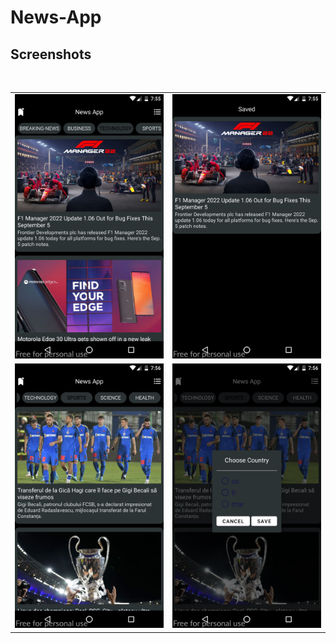 # News-App
## Screenshots
<br>
<table>
    <tr>
        <td><img src = "/Screenshots/1.png" ></td>
        <td><img src = "/Screenshots/2.png" ></td>
    </tr>
    <tr>
        <td><img src = "/Screenshots/3.png" ></td>
        <td><img src = "/Screenshots/4.png" ></td>
    </tr>
</table>    
<br>

